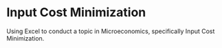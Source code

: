 # Input Cost Minimization

Using Excel to conduct a topic in Microeconomics, specifically Input Cost Minimization.
